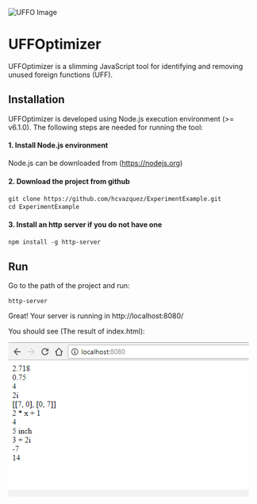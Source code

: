 ![UFFO Image](http://fs5.directupload.net/images/170302/d5zleuc5.png)
# UFFOptimizer

UFFOptimizer is a slimming JavaScript tool for identifying and removing unused foreign functions (UFF).

## Installation

UFFOptimizer is developed using Node.js execution environment (>= v6.1.0). The following steps are needed for running the tool:

#### 1. Install Node.js environment  
Node.js can be downloaded from (https://nodejs.org)

#### 2. Download the project from github

    git clone https://github.com/hcvazquez/ExperimentExample.git
    cd ExperimentExample

#### 3. Install an http server if you do not have one

    npm install -g http-server

## Run

Go to the path of the project and run:

	http-server

Great! Your server is running in http://localhost:8080/

You should see (The result of index.html):

![image](https://github.com/hcvazquez/ExperimentExample/blob/master/img/example.png)
	
